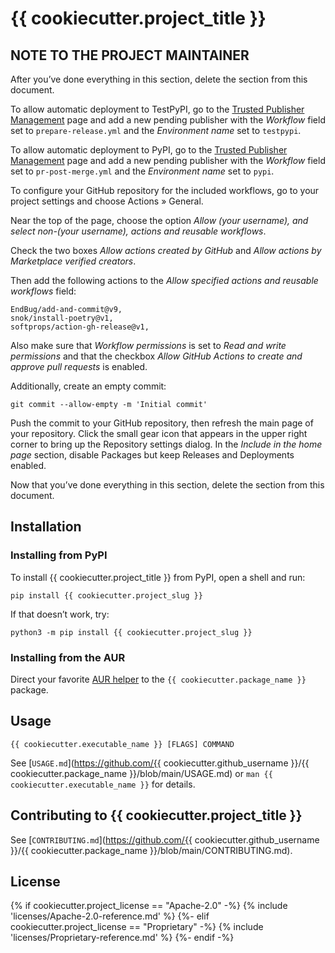 # {{ cookiecutter.project_title }}

## NOTE TO THE PROJECT MAINTAINER

After you’ve done everything in this section, delete the section from
this document.

To allow automatic deployment to TestPyPI, go to the
[Trusted Publisher Management](https://test.pypi.org/manage/account/publishing/)
page and add a new pending publisher with the *Workflow* field set to
`prepare-release.yml` and the *Environment name* set to `testpypi`.

To allow automatic deployment to PyPI, go to the
[Trusted Publisher Management](https://pypi.org/manage/account/publishing/)
page and add a new pending publisher with the *Workflow* field set to
`pr-post-merge.yml` and the *Environment name* set to `pypi`.

To configure your GitHub repository for the included workflows, go to
your project settings and choose Actions » General.

Near the top of the page, choose the option *Allow (your username),
and select non-(your username), actions and reusable workflows*.

Check the two boxes *Allow actions created by GitHub* and *Allow
actions by Marketplace verified creators*.

Then add the following actions to the *Allow specified actions and
reusable workflows* field:

```plain
EndBug/add-and-commit@v9,
snok/install-poetry@v1,
softprops/action-gh-release@v1,
```

Also make sure that *Workflow permissions* is set to *Read and write
permissions* and that the checkbox *Allow GitHub Actions to create
and approve pull requests* is enabled.

Additionally, create an empty commit:

```shell
git commit --allow-empty -m 'Initial commit'
```

Push the commit to your GitHub repository, then refresh the main page
of your repository. Click the small gear icon that appears in the
upper right corner to bring up the Repository settings dialog.
In the *Include in the home page* section, disable Packages but keep
Releases and Deployments enabled.

Now that you’ve done everything in this section, delete the section from
this document.

## Installation

### Installing from PyPI

To install {{ cookiecutter.project_title }} from PyPI, open a shell and run:

```shell
pip install {{ cookiecutter.project_slug }}
```

If that doesn’t work, try:

```shell
python3 -m pip install {{ cookiecutter.project_slug }}
```

### Installing from the AUR

Direct your favorite
[AUR helper](https://wiki.archlinux.org/title/AUR_helpers) to the
`{{ cookiecutter.package_name }}` package.

## Usage

```shell
{{ cookiecutter.executable_name }} [FLAGS] COMMAND
```

See [`USAGE.md`](https://github.com/{{ cookiecutter.github_username }}/{{ cookiecutter.package_name }}/blob/main/USAGE.md) or `man {{ cookiecutter.executable_name }}` for details.

## Contributing to {{ cookiecutter.project_title }}

See [`CONTRIBUTING.md`](https://github.com/{{ cookiecutter.github_username }}/{{ cookiecutter.package_name }}/blob/main/CONTRIBUTING.md).

## License

{% if cookiecutter.project_license == "Apache-2.0" -%}
{% include 'licenses/Apache-2.0-reference.md' %}
{%- elif cookiecutter.project_license == "Proprietary" -%}
{% include 'licenses/Proprietary-reference.md' %}
{%- endif -%}
